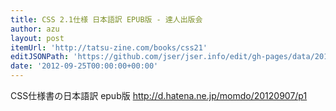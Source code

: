 ```yaml
---
title: CSS 2.1仕様 日本語訳 EPUB版 - 達人出版会
author: azu
layout: post
itemUrl: 'http://tatsu-zine.com/books/css21'
editJSONPath: 'https://github.com/jser/jser.info/edit/gh-pages/data/2012/09/index.json'
date: '2012-09-25T00:00:00+00:00'
---
```

CSS仕様書の日本語訳 epub版
http://d.hatena.ne.jp/momdo/20120907/p1
